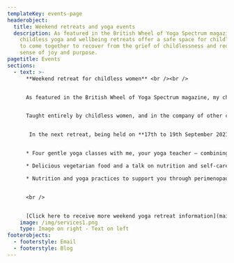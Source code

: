 ```yaml
---
templateKey: events-page
headerobject:
  title: Weekend retreats and yoga events
  description: As featured in the British Wheel of Yoga Spectrum magazine, my
    childless yoga and wellbeing retreats offer a safe space for childless women
    to come together to recover from the grief of childlessness and rediscover a
    sense of joy and purpose.
pagetitle: Events
sections:
  - text: >-
      **Weekend retreat for childless women** <br /><br />


      As featured in the British Wheel of Yoga Spectrum magazine, my childless yoga and wellbeing retreats offer a safe space for childless women to come together to recover from the grief of childlessness and rediscover a sense of joy and purpose.<br /><br />


      Taught entirely by childless women, and in the company of other childless women, you will be nurtured body and soul in the beautiful setting of The Abbey, Sutton Courtenay, Oxfordshire.<br /><br />


       In the next retreat, being held on **17th to 19th September 2021**, I will be teaming up with Nina Galley, nutritional therapist at nourishigspace.co.uk. The weekend of healing and rejuvenation includes:<br /><br />


      * Four gentle yoga classes with me, your yoga teacher – combining pranayama (breathwork), relaxation and meditation.

      * Delicious vegetarian food and a talk on nutrition and self-care.

      * Nutrition and yoga practices to support you through perimenopause and beyond


      <br />


      [Click here to receive more weekend yoga retreat information](mailto:ButterflyandBeyond@outlook.com?subject=Weekend%20yoga%20retreat%20info)
    image: /img/services1.png
    type: Image on right - Text on left
footerobjects:
  - footerstyle: Email
  - footerstyle: Blog
---
```

